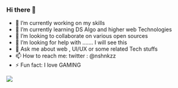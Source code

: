 ### Hi there 👋
- 🔭 I’m currently working on my skills
- 🌱 I’m currently learning DS Algo and higher web Technologies
- 👯 I’m looking to collaborate on various open sources
- 🤔 I’m looking for help with ....... I will see this 
- 💬 Ask me about web , UI/UX or some related Tech stuffs
- 📫 How to reach me: twitter : @nshnkzz
- ⚡ Fun fact: I love GAMING
<img src="https://github-readme-stats.vercel.app/api?username=nshnkzz&&show_icons=true&title_color=f0a500&icon_color=bb2acf&text_color=daf7dc&bg_color=151515">
